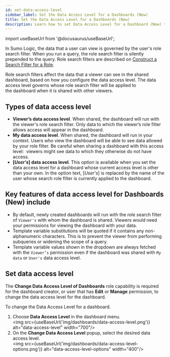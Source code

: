 ```yaml
---
id: set-data-access-level
sidebar_label: Set the Data Access Level for a Dashboards (New)
title: Set the Data Access Level for a Dashboards (New)
description: Learn how to set Data Access Level for a Dashboard (New) to control the data that the user can see.
---
```


import useBaseUrl from '@docusaurus/useBaseUrl';

In Sumo Logic, the data that a user can view is governed by the user's role search filter. When you run a query, the role search filter is silently prepended to the query. Role search filters are described on [Construct a Search Filter for a Role](/docs/manage/users-roles/roles/construct-search-filter-for-role).

Role search filters affect the data that a viewer can see in the shared dashboard, based on how you configure the data access level. The data access level governs whose role search filter will be applied to the dashboard when it is shared with other viewers.

## Types of data access level

* **Viewer’s data access level**. When shared, the dashboard will run with the viewer's role search filter. Only data to which the viewer’s role filter allows access will appear in the dashboard. 
* **My data access level**. When shared, the dashboard will run in your context. Users who view the dashboard will be able to see data allowed by your role filter. Be careful when sharing a dashboard with this access level:  viewers might see data to which they otherwise do not have access.
* **[*User's*] data access level**. This option is available when you set the data access level for a dashboard whose current access level is other than your own. In the option text, [*User's*] is replaced by the name of the user whose search role filter is currently applied to the dashboard.

## Key features of data access level for Dashboards (New) include

- By default, newly created dashboards will run with the role search filter of `Viewer's` with whom the dashboard is shared. Viewers would need your permissions for viewing the dashboard with your data.
- Template variable substitutions will be quoted if it contains any non-alphanumeric characters. This is to prevent the viewer from performing subqueries or widening the scope of a query.
- Template variable values shown in the dropdown are always fetched with the `Viewer’s` permission even if the dashboard was shared with `My data` or `User's` data access level.

## Set data access level

The **Change Data Access Level of Dashboards** role capability is required for the dashboard creator, or user that has **Edit** or **Manage** permission, to change the data access level for the dashboard.

To change the Data Access Level for a dashboard.
1. Choose **Data Access Level** in the dashboard menu.<br/><img src={useBaseUrl('img/dashboards/data-access-level.png')} alt="data-access-level" width="700"/>
1. On the **Change Data Access Level** popup, select the desired data access level.<br/><img src={useBaseUrl('img/dashboards/data-access-level-options.png')} alt="data-access-level-options" width="400"/>
